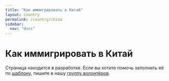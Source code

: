 ```yaml
---
title: "Как иммигрировать в Китай"
layout: country
permalink: /country/china
sidebar:
  nav: "docs"
---
```


# Как иммигрировать в Китай

Страница находится в разработке. Если вы хотите помочь заполнить её по [шаблону](/template), пишите в нашу [группу волонтёров](https://t.me/+FHi3FnJaoWJkMDAx).
